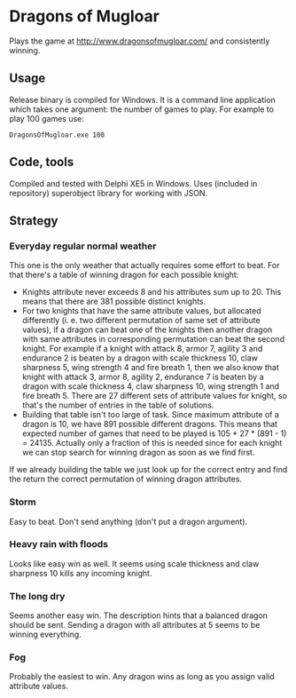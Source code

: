 # Dragons of Mugloar

Plays the game at http://www.dragonsofmugloar.com/ and consistently winning.

## Usage

Release binary is compiled for Windows. It is a command line application which takes one argument: the number of games to play. For example to play 100 games use:

    DragonsOfMugloar.exe 100

## Code, tools

Compiled and tested with Delphi XE5 in Windows. Uses (included in repository) superobject library for working with JSON.

## Strategy

### Everyday regular normal weather

This one is the only weather that actually requires some effort to beat. For that there's a table of winning dragon for each possible knight:

* Knights attribute never exceeds 8 and his attributes sum up to 20. This means that there are 381 possible distinct knights.
* For two knights that have the same attribute values, but allocated differently (i. e. two different permutation of same set of attribute values), if a dragon can beat one of the knights then another dragon with same attributes in corresponding permutation can beat the second knight. For example if a knight with attack 8, armor 7, agility 3 and endurance 2 is beaten by a dragon with scale thickness 10, claw sharpness 5, wing strength 4 and fire breath 1, then we also know that knight with attack 3, armor 8, agility 2, endurance 7 is beaten by a dragon with scale thickness 4, claw sharpness 10, wing strength 1 and fire breath 5. There are 27 different sets of attribute values for knight, so that's the number of entries in the table of solutions.
* Building that table isn't too large of task. Since maximum attribute of a dragon is 10, we have 891 possible different dragons. This means that expected number of games that need to be played is 105 + 27 * (891 - 1) = 24135. Actually only a fraction of this is needed since for each knight we can stop search for winning dragon as soon as we find first.

If we already building the table we just look up for the correct entry and find the return the correct permutation of winning dragon attributes.

### Storm

Easy to beat. Don't send anything (don't put a dragon argument).

### Heavy rain with floods

Looks like easy win as well. It seems using scale thickness and claw sharpness 10 kills any incoming knight.

### The long dry

Seems another easy win. The description hints that a balanced dragon should be sent. Sending a dragon with all attributes at 5 seems to be winning everything.

### Fog

Probably the easiest to win. Any dragon wins as long as you assign valid attribute values.
